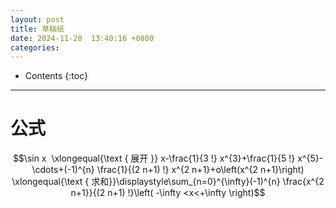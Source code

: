 ```yaml
---
layout: post
title: 草稿纸
date: 2024-11-20  13:40:16 +0800
categories:
---
```


- Contents
{:toc}

>

---

# 公式

 
  $$\sin x  \xlongequal{\text { 展开 }} x-\frac{1}{3 !} x^{3}+\frac{1}{5 !} x^{5}-\cdots+(-1)^{n} \frac{1}{(2 n+1) !} x^{2 n+1}+o\left(x^{2 n+1}\right) \xlongequal{\text { 求和}}\displaystyle\sum_{n=0}^{\infty}(-1)^{n} \frac{x^{2 n+1}}{(2 n+1) !}\left( -\infty <x<+\infty \right)$$